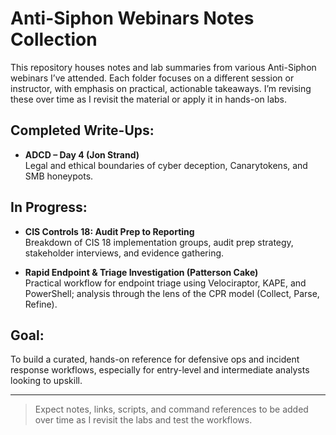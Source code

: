 # Anti-Siphon Webinars Notes Collection

This repository houses notes and lab summaries from various Anti-Siphon webinars I’ve attended. Each folder focuses on a different session or instructor, with emphasis on practical, actionable takeaways. I’m revising these over time as I revisit the material or apply it in hands-on labs.

## Completed Write-Ups:
- **ADCD – Day 4 (Jon Strand)**  
  Legal and ethical boundaries of cyber deception, Canarytokens, and SMB honeypots.

## In Progress:
- **CIS Controls 18: Audit Prep to Reporting**  
  Breakdown of CIS 18 implementation groups, audit prep strategy, stakeholder interviews, and evidence gathering.

- **Rapid Endpoint & Triage Investigation (Patterson Cake)**  
  Practical workflow for endpoint triage using Velociraptor, KAPE, and PowerShell; analysis through the lens of the CPR model (Collect, Parse, Refine).

## Goal:
To build a curated, hands-on reference for defensive ops and incident response workflows, especially for entry-level and intermediate analysts looking to upskill.

---

> Expect notes, links, scripts, and command references to be added over time as I revisit the labs and test the workflows.
